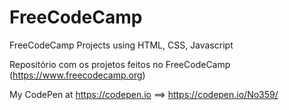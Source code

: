 # FreeCodeCamp
FreeCodeCamp Projects using HTML, CSS, Javascript

Repositório com os projetos feitos no FreeCodeCamp (https://www.freecodecamp.org)

My CodePen at https://codepen.io ==> https://codepen.io/No359/
